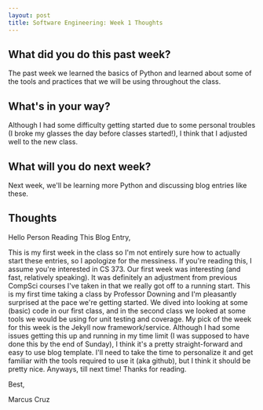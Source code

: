 ```yaml
---
layout: post
title: Software Engineering: Week 1 Thoughts
---
```


## What did you do this past week?

The past week we learned the basics of Python and learned about some of
the tools and practices that we will be using throughout the class.

## What's in your way?

Although I had some difficulty getting started due to some personal troubles (I broke my glasses the day before classes started!), I think that I adjusted well to the new class.

## What will you do next week?

Next week, we'll be learning more Python and discussing blog entries like these.


## Thoughts

Hello Person Reading This Blog Entry,

This is my first week in the class so I'm not entirely sure how to actually start these entries, so I apologize for the messiness. If you're reading this, I assume you're interested in CS 373. Our first week was interesting (and fast, relatively speaking). It was definitely an adjustment from previous CompSci courses I've taken in that we really got off to a running start. This is my first time taking a class by Professor Downing and I'm pleasantly surprised at the pace we're getting started. We dived into looking at some (basic) code in our first class, and in the second class we looked at some tools we would be using for unit testing and coverage. My pick of the week for this week is the Jekyll now framework/service. Although I had some issues getting this up and running in my time limit (I was supposed to have done this by the end of Sunday), I think it's a pretty straight-forward and easy to use blog template. I'll need to take the time to personalize it and get familiar with the tools required to use it (aka github), but I think it should be pretty nice. Anyways, till next time! Thanks for reading.

Best,

Marcus Cruz
